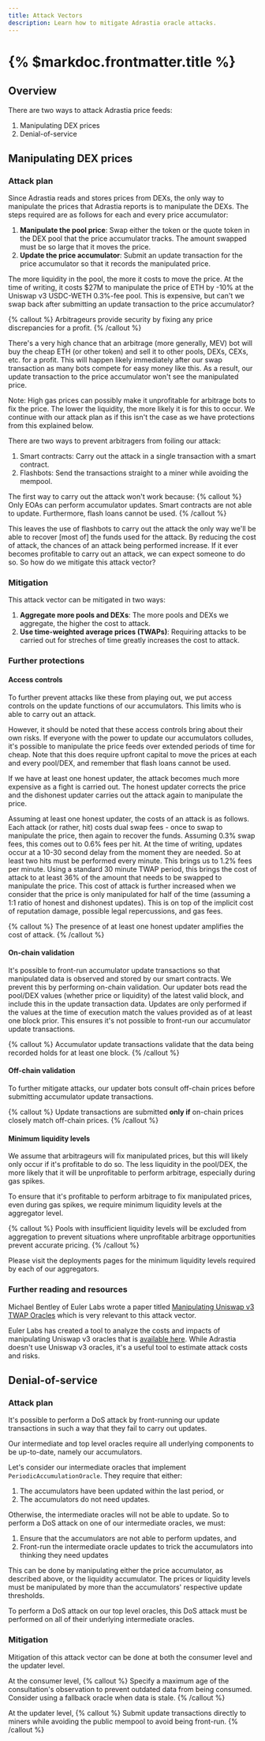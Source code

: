 ```yaml
---
title: Attack Vectors
description: Learn how to mitigate Adrastia oracle attacks.
---
```


# {% $markdoc.frontmatter.title %}

## Overview

There are two ways to attack Adrastia price feeds:
1. Manipulating DEX prices
2. Denial-of-service

## Manipulating DEX prices

### Attack plan

Since Adrastia reads and stores prices from DEXs, the only way to manipulate the prices that Adrastia reports is to manipulate the DEXs. The steps required are as follows for each and every price accumulator:
1. **Manipulate the pool price**: Swap either the token or the quote token in the DEX pool that the price accumulator tracks. The amount swapped must be so large that it moves the price.
2. **Update the price accumulator**: Submit an update transaction for the price accumulator so that it records the manipulated price.

The more liquidity in the pool, the more it costs to move the price. At the time of writing, it costs $27M to manipulate the price of ETH by -10% at the Uniswap v3 USDC-WETH 0.3%-fee pool. This is expensive, but can't we swap back after submitting an update transaction to the price accumulator?

{% callout %}
Arbitrageurs provide security by fixing any price discrepancies for a profit.
{% /callout %}

There's a very high chance that an arbitrage (more generally, MEV) bot will buy the cheap ETH (or other token) and sell it to other pools, DEXs, CEXs, etc. for a profit. This will happen likely immediately after our swap transaction as many bots compete for easy money like this. As a result, our update transaction to the price accumulator won't see the manipulated price.

Note: High gas prices can possibly make it unprofitable for arbitrage bots to fix the price. The lower the liquidity, the more likely it is for this to occur. We continue with our attack plan as if this isn't the case as we have protections from this explained below.

There are two ways to prevent arbitragers from foiling our attack:
1. Smart contracts: Carry out the attack in a single transaction with a smart contract.
2. Flashbots: Send the transactions straight to a miner while avoiding the mempool.

The first way to carry out the attack won't work because:
{% callout %}
Only EOAs can perform accumulator updates. Smart contracts are not able to update. Furthermore, flash loans cannot be used.
{% /callout %}

This leaves the use of flashbots to carry out the attack the only way we'll be able to recover [most of] the funds used for the attack. By reducing the cost of attack, the chances of an attack being performed increase. If it ever becomes profitable to carry out an attack, we can expect someone to do so. So how do we mitigate this attack vector?

### Mitigation

This attack vector can be mitigated in two ways:
1. **Aggregate more pools and DEXs**: The more pools and DEXs we aggregate, the higher the cost to attack.
2. **Use time-weighted average prices (TWAPs)**: Requiring attacks to be carried out for streches of time greatly increases the cost to attack.

### Further protections

#### Access controls

To further prevent attacks like these from playing out, we put access controls on the update functions of our accumulators. This limits who is able to carry out an attack.

However, it should be noted that these access controls bring about their own risks. If everyone with the power to update our accumulators colludes, it's possible to manipulate the price feeds over extended periods of time for cheap. Note that this does require upfront capital to move the prices at each and every pool/DEX, and remember that flash loans cannot be used.

If we have at least one honest updater, the attack becomes much more expensive as a fight is carried out. The honest updater corrects the price and the dishonest updater carries out the attack again to manipulate the price.

Assuming at least one honest updater, the costs of an attack is as follows. Each attack (or rather, hit) costs dual swap fees - once to swap to manipulate the price, then again to recover the funds. Assuming 0.3% swap fees, this comes out to 0.6% fees per hit. At the time of writing, updates occur at a 10-30 second delay from the moment they are needed. So at least two hits must be performed every minute. This brings us to 1.2% fees per minute. Using a standard 30 minute TWAP period, this brings the cost of attack to at least 36% of the amount that needs to be swapped to manipulate the price. This cost of attack is further increased when we consider that the price is only manipulated for half of the time (assuming a 1:1 ratio of honest and dishonest updates). This is on top of the implicit cost of reputation damage, possible legal repercussions, and gas fees.

{% callout %}
The presence of at least one honest updater amplifies the cost of attack.
{% /callout %}

#### On-chain validation

It's possible to front-run accumulator update transactions so that manipulated data is observed and stored by our smart contracts. We prevent this by performing on-chain validation. Our updater bots read the pool/DEX values (whether price or liquidity) of the latest valid block, and include this in the update transaction data. Updates are only performed if the values at the time of execution match the values provided as of at least one block prior. This ensures it's not possible to front-run our accumulator update transactions.

{% callout %}
Accumulator update transactions validate that the data being recorded holds for at least one block.
{% /callout %}

#### Off-chain validation

To further mitigate attacks, our updater bots consult off-chain prices before submitting accumulator update transactions.

{% callout %}
Update transactions are submitted **only if** on-chain prices closely match off-chain prices.
{% /callout %}

#### Minimum liquidity levels

We assume that arbitrageurs will fix manipulated prices, but this will likely only occur if it's profitable to do so. The less liquidity in the pool/DEX, the more likely that it will be unprofitable to perform arbitrage, especially during gas spikes.

To ensure that it's profitable to perform arbitrage to fix manipulated prices, even during gas spikes, we require minimum liquidity levels at the aggregator level.

{% callout %}
Pools with insufficient liquidity levels will be excluded from aggregation to prevent situations where unprofitable arbitrage opportunities prevent accurate pricing.
{% /callout %}

Please visit the deployments pages for the minimum liquidity levels required by each of our aggregators.

### Further reading and resources

Michael Bentley of Euler Labs wrote a paper titled [Manipulating Uniswap v3 TWAP Oracles](https://github.com/adrastia-oracle/uni-v3-twap-manipulation/blob/master/cost-of-attack.pdf) which is very relevant to this attack vector.

Euler Labs has created a tool to analyze the costs and impacts of manipulating Uniswap v3 oracles that is [available here](https://oracle.euler.finance/). While Adrastia doesn't use Uniswap v3 oracles, it's a useful tool to estimate attack costs and risks.

## Denial-of-service

### Attack plan

It's possible to perform a DoS attack by front-running our update transactions in such a way that they fail to carry out updates.

Our intermediate and top level oracles require all underlying components to be up-to-date, namely our accumulators.

Let's consider our intermediate oracles that implement `PeriodicAccumulationOracle`. They require that either:
1. The accumulators have been updated within the last period, or
2. The accumulators do not need updates.

Otherwise, the intermediate oracles will not be able to update. So to perform a DoS attack on one of our intermediate oracles, we must:
1. Ensure that the accumulators are not able to perform updates, and
2. Front-run the intermediate oracle updates to trick the accumulators into thinking they need updates

This can be done by manipulating either the price accumulator, as described above, or the liquidity accumulator. The prices or liquidity levels must be manipulated by more than the accumulators' respective update thresholds.

To perform a DoS attack on our top level oracles, this DoS attack must be performed on all of their underlying intermediate oracles.

### Mitigation

Mitigation of this attack vector can be done at both the consumer level and the updater level.

At the consumer level,
{% callout %}
Specify a maximum age of the consultation's observation to prevent outdated data from being consumed. Consider using a fallback oracle when data is stale.
{% /callout %}

At the updater level,
{% callout %}
Submit update transactions directly to miners while avoiding the public mempool to avoid being front-run.
{% /callout %}